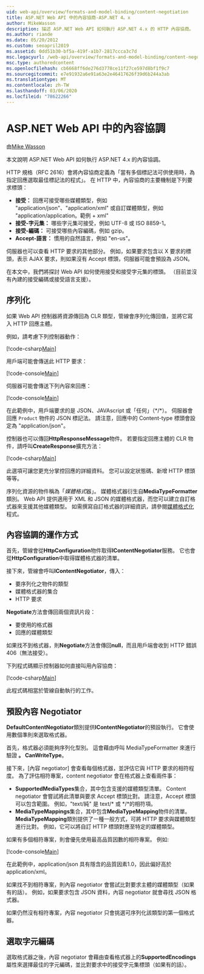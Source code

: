 ```yaml
---
uid: web-api/overview/formats-and-model-binding/content-negotiation
title: ASP.NET Web API 中的內容協商-ASP.NET 4。x
author: MikeWasson
description: 描述 ASP.NET Web API 如何執行 ASP.NET 4.x 的 HTTP 內容協商。
ms.author: riande
ms.date: 05/20/2012
ms.custom: seoapril2019
ms.assetid: 0dd51b30-bf5a-419f-a1b7-2817ccca3c7d
msc.legacyurl: /web-api/overview/formats-and-model-binding/content-negotiation
msc.type: authoredcontent
ms.openlocfilehash: cb6668ff6de276d3778ce11f27ce597d8bf1f9c7
ms.sourcegitcommit: e7e91932a6e91a63e2e46417626f39d6b244a3ab
ms.translationtype: MT
ms.contentlocale: zh-TW
ms.lasthandoff: 03/06/2020
ms.locfileid: "78622266"
---
```

# <a name="content-negotiation-in-aspnet-web-api"></a>ASP.NET Web API 中的內容協調

由[Mike Wasson](https://github.com/MikeWasson)

本文說明 ASP.NET Web API 如何執行 ASP.NET 4.x 的內容協調。

HTTP 規格（RFC 2616）會將內容協商定義為「當有多個標記法可供使用時，為指定回應選取最佳標記法的程式」。 在 HTTP 中，內容協商的主要機制是下列要求標頭：

- **接受：** 回應可接受哪些媒體類型，例如 "application/json"、"application/xml" 或自訂媒體類型，例如 &quot;application/application。範例 + xml&quot;
- **接受-字元集：** 哪些字元集可接受，例如 UTF-8 或 ISO 8859-1。
- **接受-編碼：** 可接受哪些內容編碼，例如 gzip。
- **Accept-語言：** 慣用的自然語言，例如 "en-us"。

伺服器也可以查看 HTTP 要求的其他部分。 例如，如果要求包含以 X 要求的標頭，表示 AJAX 要求，則如果沒有 Accept 標頭，伺服器可能會預設為 JSON。

在本文中，我們將探討 Web API 如何使用接受和接受字元集的標頭。 （目前並沒有內建的接受編碼或接受語言支援）。

## <a name="serialization"></a>序列化

如果 Web API 控制器將資源傳回為 CLR 類型，管線會序列化傳回值，並將它寫入 HTTP 回應主體。

例如，請考慮下列控制器動作：

[!code-csharp[Main](content-negotiation/samples/sample1.cs)]

用戶端可能會傳送此 HTTP 要求：

[!code-console[Main](content-negotiation/samples/sample2.cmd)]

伺服器可能會傳送下列內容來回應：

[!code-console[Main](content-negotiation/samples/sample3.cmd)]

在此範例中，用戶端要求的是 JSON、JAVAscript 或「任何」（\*/\*）。 伺服器會回應 `Product` 物件的 JSON 標記法。 請注意，回應中的 Content-type 標頭會設定為 &quot;application/json&quot;。

控制器也可以傳回**HttpResponseMessage**物件。 若要指定回應主體的 CLR 物件，請呼叫**CreateResponse**擴充方法：

[!code-csharp[Main](content-negotiation/samples/sample4.cs)]

此選項可讓您更充分掌控回應的詳細資料。 您可以設定狀態碼、新增 HTTP 標頭等等。

序列化資源的物件稱為「*媒體格式*器」。 媒體格式器衍生自**MediaTypeFormatter**類別。 Web API 提供適用于 XML 和 JSON 的媒體格式器，而您可以建立自訂格式器來支援其他媒體類型。 如需撰寫自訂格式器的詳細資訊，請參閱[媒體格式化](media-formatters.md)程式。

## <a name="how-content-negotiation-works"></a>內容協調的運作方式

首先，管線會從**HttpConfiguration**物件取得**IContentNegotiator**服務。 它也會從**HttpConfiguration**中取得媒體格式器的清單。

接下來，管線會呼叫**IContentNegotiator**，傳入：

- 要序列化之物件的類型
- 媒體格式器的集合
- HTTP 要求

**Negotiate**方法會傳回兩個資訊片段：

- 要使用的格式器
- 回應的媒體類型

如果找不到格式器，則**Negotiate**方法會傳回**null**，而且用戶端會收到 HTTP 錯誤406（無法接受）。

下列程式碼顯示控制器如何直接叫用內容協商：

[!code-csharp[Main](content-negotiation/samples/sample5.cs)]

此程式碼相當於管線自動執行的工作。

## <a name="default-content-negotiator"></a>預設內容 Negotiator

**DefaultContentNegotiator**類別提供**IContentNegotiator**的預設執行。 它會使用數個準則來選取格式器。

首先，格式器必須能夠序列化型別。 這會藉由呼叫 MediaTypeFormatter 來進行驗證 **。 CanWriteType**。

接下來，[內容 negotiator] 會查看每個格式器，並評估它與 HTTP 要求的相符程度。 為了評估相符專案，content negotiator 會在格式器上查看兩件事：

- **SupportedMediaTypes**集合，其中包含支援的媒體類型清單。 Content negotiator 會嘗試將此清單與要求 Accept 標頭比對。 請注意，Accept 標頭可以包含範圍。 例如，"text/純" 是 text/\* 或 \*/\*的相符項。
- **MediaTypeMappings**集合，其中包含**MediaTypeMapping**物件的清單。 **MediaTypeMapping**類別提供了一種一般方式，可將 HTTP 要求與媒體類型進行比對。 例如，它可以將自訂 HTTP 標頭對應至特定的媒體類型。

如果有多個相符專案，則會優先使用最高品質因數的相符專案。 例如:

[!code-console[Main](content-negotiation/samples/sample6.cmd)]

在此範例中，application/json 具有隱含的品質因素1.0，因此偏好高於 application/xml。

如果找不到相符專案，則內容 negotiator 會嘗試比對要求主體的媒體類型（如果有的話）。 例如，如果要求包含 JSON 資料，內容 negotiator 就會尋找 JSON 格式器。

如果仍然沒有相符專案，內容 negotiator 只會挑選可序列化該類型的第一個格式器。

## <a name="selecting-a-character-encoding"></a>選取字元編碼

選取格式器之後，內容 negotiator 會藉由查看格式器上的**SupportedEncodings**屬性來選擇最佳的字元編碼，並比對要求中的接受字元集標頭（如果有的話）。
